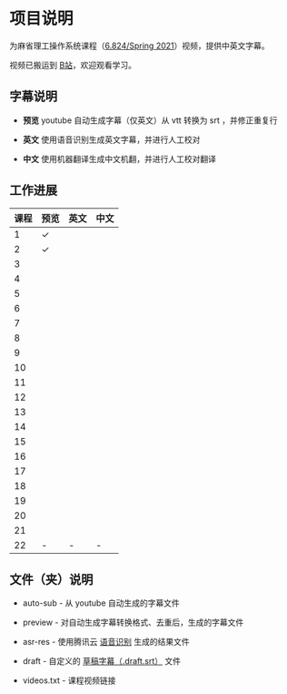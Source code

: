 # 项目说明

为麻省理工操作系统课程（[6.824/Spring 2021](https://pdos.csail.mit.edu/6.824/2021/schedule.html)）视频，提供中英文字幕。

视频已搬运到 [B站](https://www.bilibili.com/video/BV16f4y1z7kn/)，欢迎观看学习。

## 字幕说明

- **预览** youtube 自动生成字幕（仅英文）从 vtt 转换为 srt ，并修正重复行

- **英文** 使用语音识别生成英文字幕，并进行人工校对

- **中文** 使用机器翻译生成中文机翻，并进行人工校对翻译

## 工作进展

| 课程 | 预览    | 英文    | 中文    |
| ---- | ------- | ------- | ------- |
| 1    | &check; |         |         |
| 2    | &check; |         |         |
| 3    |         |         |         |
| 4    |         |         |         |
| 5    |         |         |         |
| 6    |         |         |         |
| 7    |         |         |         |
| 8    |         |         |         |
| 9    |         |         |         |
| 10   |         |         |         |
| 11   |         |         |         |
| 12   |         |         |         |
| 13   |         |         |         |
| 14   |         |         |         |
| 15   |         |         |         |
| 16   |         |         |         |
| 17   |         |         |         |
| 18   |         |         |         |
| 19   |         |         |         |
| 20   |         |         |         |
| 21   |         |         |         |
| 22   | -       | -       | -       |

## 文件（夹）说明

- auto-sub - 从 youtube 自动生成的字幕文件

- preview - 对自动生成字幕转换格式、去重后，生成的字幕文件

- asr-res - 使用腾讯云 [语音识别](https://cloud.tencent.com/document/product/1093/37139) 生成的结果文件

- draft - 自定义的 [草稿字幕（.draft.srt）](https://github.com/mayf09/subtitle-tools/blob/develop/draft.srt.md) 文件

- videos.txt - 课程视频链接
